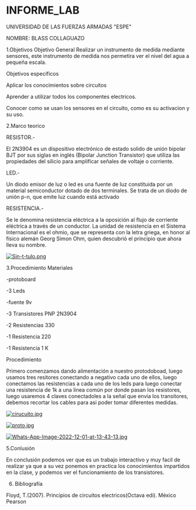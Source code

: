 # INFORME_LAB

UNIVERSIDAD DE LAS FUERZAS ARMADAS "ESPE"

NOMBRE: BLASS COLLAGUAZO 

1.Objetivos
Objetivo General
Realizar un instrumento de medida mediante sensores, este instrumento de medida nos permetira ver el nivel del agua a pequeña escala.

Objetivos específicos

Aplicar los conocimientos sobre circuitos 

Aprender a utilizar todos los componentes electricos.

Conocer como se usan los sensores en el circuito, como es su activacion y su uso.

2.Marco teorico

RESISTOR.-

El 2N3904 es un dispositivo electrónico de estado solido de unión bipolar BJT por sus siglas en inglés (Bipolar Junction Transistor) que utiliza las propiedades del silicio para amplificar señales de voltaje o corriente.

LED.-

Un diodo emisor de luz o led es una fuente de luz constituida por un material semiconductor dotado de dos terminales. Se trata de un diodo de unión p-n, que emite luz cuando está activado

RESISTENCIA.-

Se le denomina resistencia eléctrica a la oposición al flujo de corriente eléctrica a través de un conductor.​​ La unidad de resistencia en el Sistema Internacional es el ohmio, que se representa con la letra griega, en honor al físico alemán Georg Simon Ohm, quien descubrió el principio que ahora lleva su nombre.



[![Sin-t-tulo.png](https://i.postimg.cc/GhwFpb1Z/Sin-t-tulo.png)](https://postimg.cc/4nP7Lky5)



3.Procedimiento
Materiales

-protoboard

-3 Leds

-fuente 9v

-3 Transistores PNP 2N3904

-2 Resistencias 330

-1 Resistencia 220

-1 Resistencia 1 K

 Procedimiento

Primero comenzamos dando alimentación a nuestro protodoboad, luego usamos tres resitores conectando a negativo cada uno de ellos, luego conectamos las resistencias a cada uno de los leds para luego conectar una resistencia de 1k a una linea común por donde pasan los resistores, luego usaremos 4 claves conectadoles a la señal que envia los transitores, debemos recortar los cables para asi poder tomar diferentes medidas.

[![cirucuito.jpg](https://i.postimg.cc/3whVsR8G/cirucuito.jpg)](https://postimg.cc/RWPgfvnC)

[![proto.jpg](https://i.postimg.cc/y6G5Vn6s/proto.jpg)](https://postimg.cc/6TdzcrGm)

[![Whats-App-Image-2022-12-01-at-13-43-13.jpg](https://i.postimg.cc/HkMjSSnx/Whats-App-Image-2022-12-01-at-13-43-13.jpg)](https://postimg.cc/bZzzr9Qc)

5.Conlusión

En conclusión podemos ver que es un trabajo interactivo y muy facil de realizar ya que a su vez ponemos en practica los conocimientos impartidos en la clase, y podemos ver el funcionamiento de los transistores.

6. Bibliografía

Floyd, T.(2007). Principios de circuitos electricos(Octava edi). México Pearson

